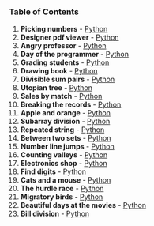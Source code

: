 ### Table of Contents
1. __Picking numbers__ - [Python](Picking%20Numbers.py)
1. __Designer pdf viewer__ - [Python](Designer%20PDF%20Viewer.py)
1. __Angry professor__ - [Python](Angry%20Professor.py)
1. __Day of the programmer__ - [Python](Day%20of%20the%20Programmer.py)
1. __Grading students__ - [Python](Grading%20Students.py)
1. __Drawing book__ - [Python](Drawing%20Book.py)
1. __Divisible sum pairs__ - [Python](Divisible%20Sum%20Pairs.py)
1. __Utopian tree__ - [Python](Utopian%20Tree.py)
1. __Sales by match__ - [Python](Sales%20by%20Match.py)
1. __Breaking the records__ - [Python](Breaking%20the%20Records.py)
1. __Apple and orange__ - [Python](Apple%20and%20Orange.py)
1. __Subarray division__ - [Python](Subarray%20Division.py)
1. __Repeated string__ - [Python](Repeated%20String.py)
1. __Between two sets__ - [Python](Between%20Two%20Sets.py)
1. __Number line jumps__ - [Python](Number%20Line%20Jumps.py)
1. __Counting valleys__ - [Python](Counting%20Valleys.py)
1. __Electronics shop__ - [Python](Electronics%20Shop.py)
1. __Find digits__ - [Python](Find%20Digits.py)
1. __Cats and a mouse__ - [Python](Cats%20and%20a%20Mouse.py)
1. __The hurdle race__ - [Python](The%20Hurdle%20Race.py)
1. __Migratory birds__ - [Python](Migratory%20Birds.py)
1. __Beautiful days at the movies__ - [Python](Beautiful%20Days%20at%20the%20Movies.py)
1. __Bill division__ - [Python](Bill%20Division.py)
